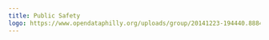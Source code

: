```yaml
---
title: Public Safety
logo: https://www.opendataphilly.org/uploads/group/20141223-194440.888468iconspublicsafety.svg
---
```

